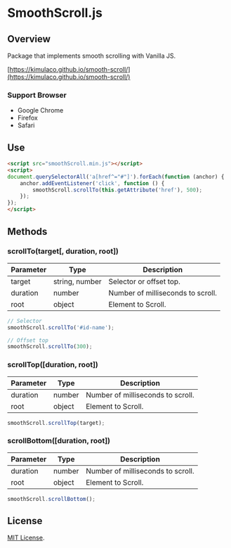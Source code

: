 # SmoothScroll.js

## Overview

Package that implements smooth scrolling with Vanilla JS.

[https://kimulaco.github.io/smooth-scroll/](https://kimulaco.github.io/smooth-scroll/)

### Support Browser

- Google Chrome
- Firefox
- Safari

## Use

```html
<script src="smoothScroll.min.js"></script>
<script>
document.querySelectorAll('a[href^="#"]').forEach(function (anchor) {
    anchor.addEventListener('click', function () {
        smoothScroll.scrollTo(this.getAttribute('href'), 500);
    });
});
</script>
```

## Methods

### scrollTo(target[, duration, root])

| Parameter | Type | Description |
----|----|----
| target | string, number | Selector or offset top. |
| duration | number | Number of milliseconds to scroll. |
| root | object | Element to Scroll. |

```js
// Selector
smoothScroll.scrollTo('#id-name');

// Offset top
smoothScroll.scrollTo(300);
```

### scrollTop([duration, root])

| Parameter | Type | Description |
----|----|----
| duration | number | Number of milliseconds to scroll. |
| root | object | Element to Scroll. |

```js
smoothScroll.scrollTop(target);
```

### scrollBottom([duration, root])

| Parameter | Type | Description |
----|----|----
| duration | number | Number of milliseconds to scroll. |
| root | object | Element to Scroll. |

```js
smoothScroll.scrollBottom();
```

## License

[MIT License](https://github.com/kmrk/smooth-scroll/blob/master/LICENSE).
